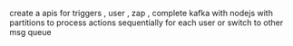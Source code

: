 create a apis for triggers , user , zap ,
complete kafka with nodejs with partitions to process actions sequentially for each user  or switch to other msg queue

